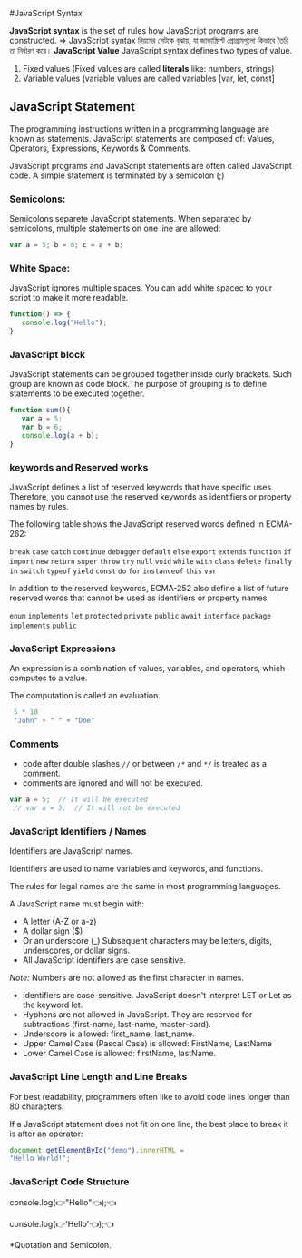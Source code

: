 #JavaScript Syntax

**JavaScript syntax** is the set of rules how JavaScript programs are constructed.
=> JavaScript syntax নিয়মের সেটকে বুঝায়, যা জাভাস্ক্রিপ্ট প্রোগ্রামগুলো কিভাবে তৈরি তা নির্ধারণ করে।
**JavaScript Value**
JavaScript syntax defines two types of value.

1. Fixed values (Fixed values are called **literals** like: numbers, strings)
2. Variable values (variable values are called variables [var, let, const]

## JavaScript Statement

The programming instructions written in a programming language are known as statements.
JavaScript statements are composed of: Values, Operators, Expressions, Keywords & Comments.

JavaScript programs and JavaScript statements are often called JavaScript code. A simple statement is terminated by a semicolon (;)

### Semicolons:

Semicolons separete JavaScript statements.
When separated by semicolons, multiple statements on one line are allowed:

```JavaScript
var a = 5; b = 6; c = a + b;
```

### White Space:

JavaScript ignores multiple spaces. You can add white spacec to your script to make it more readable.

```JavaScript
function() => {
   console.log("Hello");
}
```

### JavaScript block

JavaScript statements can be grouped together inside curly brackets. Such group are known as code block.The purpose of grouping is to define statements to be executed together.

```JavaScript
function sum(){
   var a = 5;
   var b = 6;
   console.log(a + b);
}
```

### keywords and Reserved works

JavaScript defines a list of reserved keywords that have specific uses. Therefore, you cannot use the reserved keywords as identifiers or property names by rules.

The following table shows the JavaScript reserved words defined in ECMA-262:

`break` `case` `catch` `continue` `debugger` `default` `else` `export` `extends` `function` `if` `import` `new` `return` `super` `throw` `try` `null` `void` `while` `with` `class` `delete` `finally` `in` `switch` `typeof` `yield` `const` `do` `for` `instanceof` `this` `var`

In addition to the reserved keywords, ECMA-252 also define a list of future reserved words that cannot be used as identifiers or property names:

`enum` `implements` `let` `protected` `private` `public` `await` `interface` `package` `implements` `public`

### JavaScript Expressions

An expression is a combination of values, variables, and operators, which computes to a value.

The computation is called an evaluation.

```JavaScript
 5 * 10
 "John" + " " + "Doe"
```

### Comments

- code after double slashes `//` or between `/*` and `*/` is treated as a comment.
- comments are ignored and will not be executed.

```JavaScript
var a = 5;  // It will be executed
 // var a = 5;  // It will not be executed
```

### JavaScript Identifiers / Names

Identifiers are JavaScript names.

Identifiers are used to name variables and keywords, and functions.

The rules for legal names are the same in most programming languages.

A JavaScript name must begin with:

- A letter (A-Z or a-z)
- A dollar sign ($)
- Or an underscore (\_)
  Subsequent characters may be letters, digits, underscores, or dollar signs.
- All JavaScript identifiers are case sensitive.

_Note:_ Numbers are not allowed as the first character in names.

- identifiers are case-sensitive. JavaScript doesn't interpret LET or Let as the keyword let.
- Hyphens are not allowed in JavaScript. They are reserved for subtractions (first-name, last-name, master-card).
- Underscore is allowed: first_name, last_name.
- Upper Camel Case (Pascal Case) is allowed: FirstName, LastName
- Lower Camel Case is allowed: firstName, lastName.

### JavaScript Line Length and Line Breaks

For best readability, programmers often like to avoid code lines longer than 80 characters.

If a JavaScript statement does not fit on one line, the best place to break it is after an operator:

```Javascript
document.getElementById("demo").innerHTML =
"Hello World!";
```

### JavaScript Code Structure

console.log(👉"Hello"👈);👈

console.log(👉'Hello'👈);👈

\*Quotation and Semicolon.
